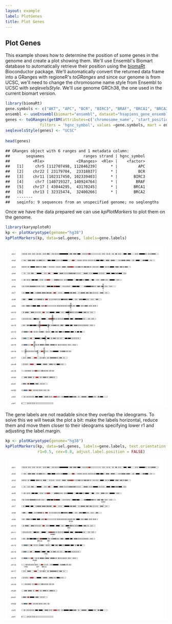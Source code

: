 ```yaml
---
layout: example
label: PlotGenes
title: Plot Genes
---
```





## Plot Genes

This example shows how to determine the position of some genes in the genome 
and create a plot showing them. We'll use Ensembl's Biomart database to 
automatically retrieve their position using the [biomaRt](https://bioconductor.org/packages/biomaRt)
Bioconductor package. We'll automatically convert the returned data frame into 
a GRanges with regioneR's _toGRanges_ and since our genome is from UCSC, we'll
need to change the chromosome name style from Ensembl to UCSC with
_seqlevelsStyle_. We'll use genome GRCh38, the one used in the current biomart
version.



```r
library(biomaRt)
gene.symbols <- c("AKT", "APC", "BCR", "BIRC3", "BRAF", "BRCA1", "BRCA2", "CDKN2C", "FEV", "TP53", "PTEN", "RB1")
ensembl <- useEnsembl(biomart="ensembl", dataset="hsapiens_gene_ensembl")
genes <- toGRanges(getBM(attributes=c('chromosome_name', 'start_position', 'end_position', 'hgnc_symbol'),
               filters = 'hgnc_symbol', values =gene.symbols, mart = ensembl))
seqlevelsStyle(genes) <- "UCSC"

head(genes)
```

```
## GRanges object with 6 ranges and 1 metadata column:
##       seqnames                 ranges strand | hgnc_symbol
##          <Rle>              <IRanges>  <Rle> |    <factor>
##   [1]     chr5 [112707498, 112846239]      * |         APC
##   [2]    chr22 [ 23179704,  23318037]      * |         BCR
##   [3]    chr11 [102317450, 102339403]      * |       BIRC3
##   [4]     chr7 [140719327, 140924764]      * |        BRAF
##   [5]    chr17 [ 43044295,  43170245]      * |       BRCA1
##   [6]    chr13 [ 32315474,  32400266]      * |       BRCA2
##   -------
##   seqinfo: 9 sequences from an unspecified genome; no seqlengths
```

Once we have the data prepared we can use _kpPlotMarkers_ to plot them on the
genome.


```r
library(karyoploteR)
kp <- plotKaryotype(genome="hg38")
kpPlotMarkers(kp, data=sel.genes, labels=gene.labels)
```

![plot of chunk Figure1](images//Figure1-1.png)

The gene labels are not readable since they overlap the ideograms. To solve this
we will tweak the plot a bit: make the labels horizontal, reduce them and move
them closer to their ideograms specifying lower r1 and adjusting the label.margin.


```r
kp <- plotKaryotype(genome="hg38")
kpPlotMarkers(kp, data=sel.genes, labels=gene.labels, text.orientation = "horizontal",
              r1=0.5, cex=0.8, adjust.label.position = FALSE)
```

![plot of chunk Figure2](images//Figure2-1.png)
